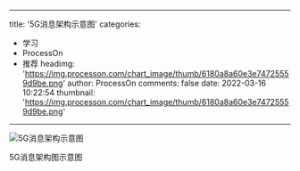 
---
title: '5G消息架构示意图'
categories: 
 - 学习
 - ProcessOn
 - 推荐
headimg: 'https://img.processon.com/chart_image/thumb/6180a8a60e3e74725559d9be.png'
author: ProcessOn
comments: false
date: 2022-03-16 10:22:54
thumbnail: 'https://img.processon.com/chart_image/thumb/6180a8a60e3e74725559d9be.png'
---

<div>   
<img class="thumb" alt="5G消息架构示意图" src="https://img.processon.com/chart_image/thumb/6180a8a60e3e74725559d9be.png" referrerpolicy="no-referrer">
<p>5G消息架构图示意图</p>  
</div>
            